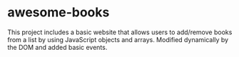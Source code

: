 # awesome-books
This project includes a basic website that allows users to add/remove books from a list by using JavaScript objects and arrays. Modified dynamically by the DOM and added basic events.
